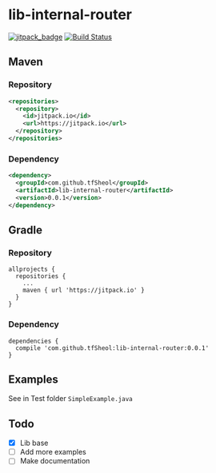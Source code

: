 # lib-internal-router

[![jitpack_badge](https://jitpack.io/v/tfSheol/lib-internal-router.svg)](https://jitpack.io/#tfSheol/lib-internal-router)
[![Build Status](https://travis-ci.org/tfSheol/lib-internal-router.svg?branch=master)](https://travis-ci.org/tfSheol/lib-internal-router)

## Maven
### Repository

```xml
<repositories>
  <repository>
    <id>jitpack.io</id>
    <url>https://jitpack.io</url>
  </repository>
</repositories>
```

### Dependency
```xml
<dependency>
  <groupId>com.github.tfSheol</groupId>
  <artifactId>lib-internal-router</artifactId>
  <version>0.0.1</version>
</dependency>
```

## Gradle
### Repository

```
allprojects {
  repositories {
    ...
    maven { url 'https://jitpack.io' }
  }
}
```

### Dependency
```
dependencies {
  compile 'com.github.tfSheol:lib-internal-router:0.0.1'
}
``` 

## Examples
See in Test folder `SimpleExample.java`

## Todo
- [x] Lib base
- [ ] Add more examples
- [ ] Make documentation
